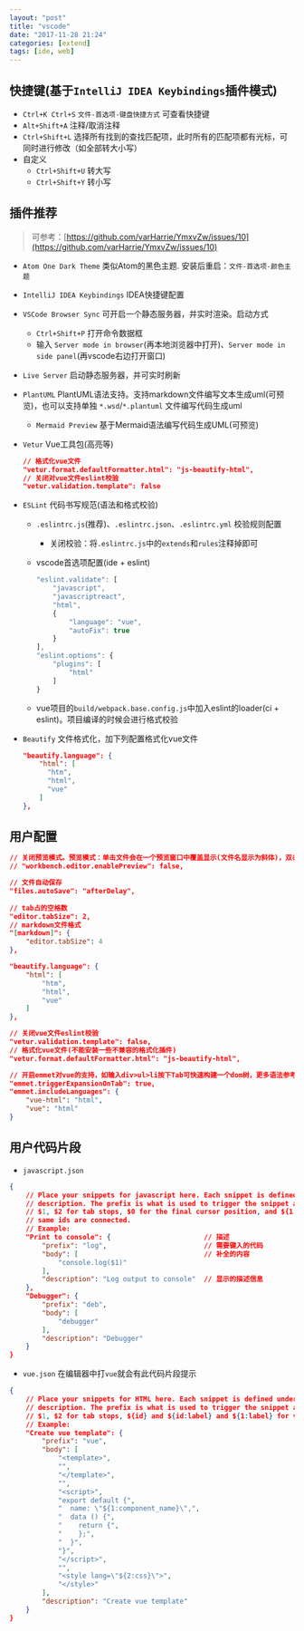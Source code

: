 ```yaml
---
layout: "post"
title: "vscode"
date: "2017-11-28 21:24"
categories: [extend]
tags: [ide, web]
---
```


## 快捷键(基于`IntelliJ IDEA Keybindings`插件模式)

- `Ctrl+K Ctrl+S` `文件-首选项-键盘快捷方式` 可查看快捷键
- `Alt+Shift+A` 注释/取消注释
- `Ctrl+Shift+L` 选择所有找到的查找匹配项，此时所有的匹配项都有光标，可同时进行修改（如全部转大小写）
- 自定义
	- `Ctrl+Shift+U` 转大写
	- `Ctrl+Shift+Y` 转小写

## 插件推荐

> 可参考：[https://github.com/varHarrie/YmxvZw/issues/10](https://github.com/varHarrie/YmxvZw/issues/10)

- `Atom One Dark Theme` 类似Atom的黑色主题. 安装后重启：`文件-首选项-颜色主题`
- `IntelliJ IDEA Keybindings` IDEA快捷键配置
- `VSCode Browser Sync` 可开启一个静态服务器，并实时渲染。启动方式
	- `Ctrl+Shift+P` 打开命令数据框
	- 输入 `Server mode in browser`(再本地浏览器中打开)、`Server mode in side panel`(再vscode右边打开窗口)
- `Live Server` 启动静态服务器，并可实时刷新
- `PlantUML` PlantUML语法支持。支持markdown文件编写文本生成uml(可预览)，也可以支持单独 `*.wsd`/`*.plantuml` 文件编写代码生成uml
	- `Mermaid Preview` 基于Mermaid语法编写代码生成UML(可预览)
- `Vetur` Vue工具包(高亮等)

    ```json
    // 格式化vue文件
    "vetur.format.defaultFormatter.html": "js-beautify-html",
    // 关闭对vue文件eslint校验
    "vetur.validation.template": false
    ```
- `ESLint` 代码书写规范(语法和格式校验)
    - `.eslintrc.js`(推荐)、`.eslintrc.json`、`.eslintrc.yml` 校验规则配置
        - 关闭校验：将`.eslintrc.js`中的`extends`和`rules`注释掉即可
    - vscode首选项配置(ide + eslint)
        
        ```js
        "eslint.validate": [
            "javascript",
            "javascriptreact",
            "html",
            {
                "language": "vue",
                "autoFix": true
            }
        ],
        "eslint.options": {
            "plugins": [
                "html"
            ]
        }
        ```
    - vue项目的`build/webpack.base.config.js`中加入eslint的loader(ci + eslint)。项目编译的时候会进行格式校验
- `Beautify` 文件格式化，加下列配置格式化vue文件

	```json
	"beautify.language": {
        "html": [
          "htm",
          "html",
          "vue"
        ]
    },
	```



## 用户配置

```json
// 关闭预览模式。预览模式：单击文件会在一个预览窗口中覆盖显示(文件名显示为斜体)，双击文件/双击Tab标题则是真正打开文件
// "workbench.editor.enablePreview": false,

// 文件自动保存
"files.autoSave": "afterDelay",
	
// tab占的空格数
"editor.tabSize": 2,
// markdown文件格式
"[markdown]": {
	"editor.tabSize": 4
},

"beautify.language": {
	"html": [
		"htm",
		"html",
		"vue"
	]
},

// 关闭vue文件eslint校验
"vetur.validation.template": false,
// 格式化vue文件(不能安装一些不兼容的格式化插件)
"vetur.format.defaultFormatter.html": "js-beautify-html",

// 开启emmet对vue的支持，如输入div>ul>li按下Tab可快速构建一个dom树，更多语法参考emmet
"emmet.triggerExpansionOnTab": true,
"emmet.includeLanguages": {
    "vue-html": "html",
    "vue": "html"
}
```

## 用户代码片段

- `javascript.json` 

```json
{
	// Place your snippets for javascript here. Each snippet is defined under a snippet name and has a prefix, body and 
	// description. The prefix is what is used to trigger the snippet and the body will be expanded and inserted. Possible variables are:
	// $1, $2 for tab stops, $0 for the final cursor position, and ${1:label}, ${2:another} for placeholders. Placeholders with the 
	// same ids are connected.
	// Example:
	"Print to console": {						// 描述
		"prefix": "log",						// 需要键入的代码
		"body": [								// 补全的内容
			"console.log($1)"
		],
		"description": "Log output to console"	// 显示的描述信息
	},
	"Debugger": {
		"prefix": "deb",
		"body": [
			"debugger"
		],
		"description": "Debugger"
	}
}
```

- `vue.json` 在编辑器中打`vue`就会有此代码片段提示

```json
{
	// Place your snippets for HTML here. Each snippet is defined under a snippet name and has a prefix, body and 
	// description. The prefix is what is used to trigger the snippet and the body will be expanded and inserted. Possible variables are:
	// $1, $2 for tab stops, ${id} and ${id:label} and ${1:label} for variables. Variables with the same id are connected.
	// Example:
	"Create vue template": {
		"prefix": "vue",
		"body": [
			"<template>",
			"",
			"</template>",
			"",
			"<script>",
			"export default {",
			"  name: \"${1:component_name}\",",
			"  data () {",
			"    return {",
			"    };",
			"  }",
			"}",
			"</script>",
			"",
			"<style lang=\"${2:css}\">",
			"</style>"
		],
		"description": "Create vue template"
	}
}
```
